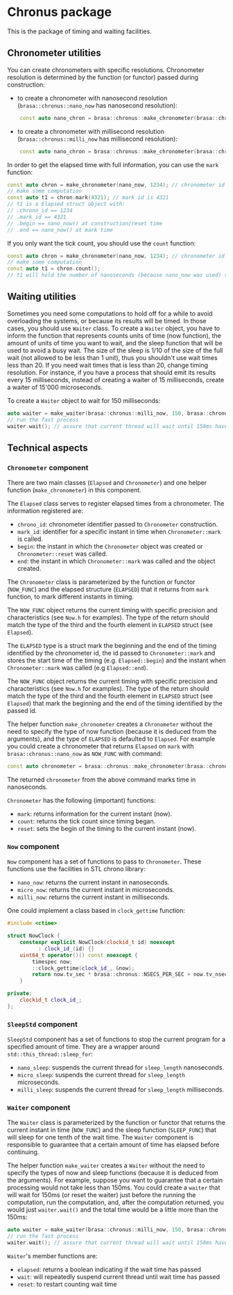 # Chronus package

This is the package of timing and waiting facilities. 

## Chronometer utilities

You can create chronometers with specific resolutions. Chronometer resolution is
determined by the function (or functor) passed during construction:

* to create a chronometer with nanosecond resolution (`brasa::chronus::nano_now`
  has nanosecond resolution):
```cpp
    const auto nano_chron = brasa::chronus::make_chronometer(brasa::chronus::nano_now, 1); // 1 is the chronometer identifier
```
* to create a chronometer with millisecond resolution (`brasa::chronus::milli_now`
  has millisecond resolution):
```cpp
    const auto nano_chron = brasa::chronus::make_chronometer(brasa::chronus::milli_now, 2); // 2 is the chronometer identifier
```

In order to get the elapsed time with full information, you can use the `mark` function:

```cpp
const auto chron = make_chronometer(nano_now, 1234); // chronometer id is 1234
// make some computation
const auto t1 = chron.mark(4321); // mark id is 4321
// t1 is a Elapsed struct object with:
// .chrono_id == 1234
// .mark_id == 4321
// .begin == nano_now() at construction/reset time
// .end == nano_now() at mark time
```

If you only want the tick count, you should use the `count` function:

```cpp
const auto chron = make_chronometer(nano_now, 1234); // chronometer id is 1234
// make some computation
const auto t1 = chron.count();
// t1 will hold the number of nanoseconds (because nano_now was used) since construction/reset
```

## Waiting utilities

Sometimes you need some computations to hold off for a while to avoid
overloading the systems, or because its results will be timed. In those cases,
you should use `Waiter` class. To create a `Waiter` object, you have to inform
the function that represents counts units of time (now function), the amount of
units of time you want to wait, and the sleep function that will be used to
avoid a busy wait. The size of the sleep is 1/10 of the size of the full wait
(not allowed to be less than 1 unit), thus you shouldn't use wait times less
than 20. If you need wait times that is less than 20, change timing resolution.
For instance, if you have a process that should emit its results every 15
milliseconds, instead of creating a waiter of 15 milliseconds, create a waiter
of 15'000 microseconds.

To create a `Waiter` object to wait for 150 milliseconds:
```cpp
auto waiter = make_waiter(brasa::chronus::milli_now, 150, brasa::chronus::milli_sleep);
// run the fast process
waiter.wait(); // assure that current thread will wait until 150ms have passed
```

## Technical aspects
### `Chronometer` component

There are two main classes (`Elapsed` and `Chronometer`) and one helper function
(`make_chronometer`) in this component.

The `Elapsed` class serves to register elapsed times from a chronometer. The
information registered are: 

* `chrono_id`: chronometer identifier passed to `Chronometer` construction.
* `mark_id`: identifier for a specific instant in time when `Chronometer::mark`
  is called.
* `begin`: the instant in which the `Chronometer` object was created or
  `Chronometer::reset` was called.
* `end`: the instant in which `Chronometer::mark` was called and the object
  created.

The `Chronometer` class is parameterized by the function or functor (`NOW_FUNC`)
and the elapsed structure (`ELAPSED`) that it returns from `mark` function, to
mark different instants in timing.

The `NOW_FUNC` object returns the current timing with specific precision and
characteristics (see `Now.h` for examples). The type of the return should match
the type of the third and the fourth element in `ELAPSED` struct (see `Elapsed`).

The `ELAPSED` type is a struct mark the beginning and the end of the timing
identified by the chronometer id, the id passed to `Chronometer::mark` and
stores the start time of the timing (e.g. `Elapsed::begin`) and the instant when
`Chronometer::mark` was called (e.g `Elapsed::end`).

The `NOW_FUNC` object returns the current timing with specific precision and
characteristics (see `Now.h` for examples). The type of the return should match
the type of the third and the fourth element in `ELAPSED` struct (see `Elapsed`)
that mark the beginning and the end of the timing identified by the passed id.

The helper function `make_chronometer` creates a `Chronometer` without the need
to specify the type of now function (because it is deduced from the arguments),
and the type of `ELAPSED` is defaulted to `Elapsed`. For example you could
create a chronometer that returns `Elapsed` on `mark` with
`brasa::chronus::nano_now` as `NOW_FUNC` with command:

```cpp
const auto chronometer = brasa::chronus::make_chronometer(brasa::chronus::nano_now, 1); // 1 is the chronometer identifier
```

The returned `chronometer` from the above command marks time in nanoseconds.

`Chronometer` has the following (important) functions:

* `mark`: returns information for the current instant (now).
* `count`: returns the tick count since timing began.
* `reset`: sets the begin of the timing to the current instant (now).

### `Now` component

`Now` component has a set of functions to pass to `Chronometer`. These functions
use the facilities in STL chrono library:

* `nano_now`: returns the current instant in nanoseconds.
* `micro_now`: returns the current instant in microseconds.
* `milli_now`: returns the current instant in milliseconds.

One could implement a class based in `clock_gettime` function:

```cpp
#include <ctime>

struct NowClock {
    constexpr explicit NowClock(clockid_t id) noexcept
          : clock_id_(id) {}
    uint64_t operator()() const noexcept {
        timespec now;
        ::clock_gettime(clock_id_, &now);
        return now.tv_sec * brasa::chronus::NSECS_PER_SEC + now.tv_nsec;
    }

private:
    clockid_t clock_id_;
};
```

### `SleepStd` component

`SleepStd` component has a set of functions to stop the current program for a
specified amount of time. They are a wrapper around
`std::this_thread::sleep_for`:

* `nano_sleep`: suspends the current thread for `sleep_length` nanoseconds.
* `micro_sleep`: suspends the current thread for `sleep_length` microseconds.
* `milli_sleep`: suspends the current thread for `sleep_length` milliseconds.

### `Waiter` component

The `Waiter` class is parameterized by the function or functor that returns the
current instant in time (`NOW_FUNC`) and the sleep function (`SLEEP_FUNC`) that
will sleep for one tenth of the wait time. The `Waiter` component is responsible
to guarantee that a certain amount of time has elapsed before continuing. 

The helper function `make_waiter` creates a `Waiter` without the need to specify
the types of now and sleep functions (because it is deduced from the arguments).
For example, suppose you want to guarantee that a certain processing would not
take less than 150ms. You could create a `waiter` that will wait for 150ms (or
reset the waiter) just before the running the computation, run the computation,
and, after the computation returned, you would just `waiter.wait()` and the
total time would be a little more than the 150ms:

```cpp
auto waiter = make_waiter(brasa::chronus::milli_now, 150, brasa::chronus::milli_sleep);
// run the fast process
waiter.wait(); // assure that current thread will wait until 150ms have passed
```

`Waiter`'s member functions are:

* `elapsed`: returns a boolean indicating if the wait time has passed
* `wait`: will repeatedly suspend current thread until wait time has passed
* `reset`: to restart counting wait time
